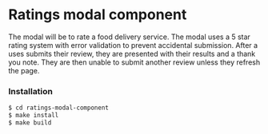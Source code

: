 # Ratings modal component
The modal will be to rate a food delivery service. The modal uses a 5 star rating system with error validation to prevent accidental submission. After a uses submits their review, they are presented with their results and a thank you note. They are then unable to submit another review unless they refresh the page.

### Installation

```sh
$ cd ratings-modal-component
$ make install
$ make build
```
